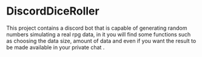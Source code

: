 # DiscordDiceRoller
 This project contains a discord bot that is capable of generating random numbers simulating a real rpg data, in it you will find some functions such as choosing the data size, amount of data and even if you want the result to be made available in your private chat .
